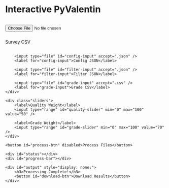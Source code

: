 # Interactive PyValentin

<div id="pyvalentin-app">
    <div class="file-inputs">
        <input type="file" id="csv-input" accept=".csv" />
        <label for="csv-input">Survey CSV</label>
        
        <input type="file" id="config-input" accept=".json" />
        <label for="config-input">Config JSON</label>
        
        <input type="file" id="filter-input" accept=".json" />
        <label for="filter-input">Filter JSON</label>
        
        <input type="file" id="grade-input" accept=".csv" />
        <label for="grade-input">Grade CSV</label>
    </div>
    
    <div class="sliders">
        <label>Quality Weight</label>
        <input type="range" id="quality-slider" min="0" max="100" value="50" />
        
        <label>Grade Weight</label>
        <input type="range" id="grade-slider" min="0" max="100" value="70" />
    </div>
    
    <button id="process-btn" disabled>Process Files</button>
    
    <div id="status"></div>
    <div id="progress-bar"></div>
    
    <div id="output" style="display: none;">
        <h3>Processing Complete!</h3>
        <button id="download-btn">Download Results</button>
    </div>
</div>

<style>
.file-inputs {
    display: grid;
    gap: 1rem;
    margin: 2rem 0;
}

.file-inputs label {
    display: block;
    margin-top: 0.5rem;
}

.sliders {
    margin: 2rem 0;
}

#progress-bar {
    width: 100%;
    height: 20px;
    background: #eee;
    margin: 1rem 0;
}

#progress-bar div {
    width: 0%;
    height: 100%;
    background: #0366d6;
    transition: width 0.3s ease;
}

button {
    padding: 0.5rem 1rem;
    background: #0366d6;
    color: white;
    border: none;
    border-radius: 4px;
    cursor: pointer;
}

button:disabled {
    background: #ccc;
    cursor: not-allowed;
}

#status {
    margin: 1rem 0;
    padding: 1rem;
    border-radius: 4px;
}

.error { background: #ffebe9; color: #cf222e; }
.success { background: #dafbe1; color: #116329; }
.warning { background: #fff8c5; color: #9a6700; }
</style>

<script defer src="https://cdn.jsdelivr.net/pyodide/v0.24.1/full/pyodide.js"></script>
<script>
async function initPyValentin() {
    // Load Pyodide
    let pyodide = await loadPyodide();
    await pyodide.loadPackage(['numpy', 'scipy']);
    
    // Load PyValentin core code
    await pyodide.runPythonAsync(`
        import sys
        import json
        from io import StringIO
        
        # Mock filesystem for outputs
        genR = {}
        
        def process_files(csv_data, config_data, filter_data, grade_data, quality_weight, grade_weight):
            try:
                # Process files and store in genR dict
                # This is where we'll implement the PyValentin logic
                return True, "Processing complete!"
            except Exception as e:
                return False, str(e)
    `);
    
    // Setup UI handlers
    const processBtn = document.getElementById('process-btn');
    const downloadBtn = document.getElementById('download-btn');
    const status = document.getElementById('status');
    const progress = document.getElementById('progress-bar');
    
    // File input change handlers
    function checkFiles() {
        const hasAllFiles = [...document.querySelectorAll('input[type="file"]')]
            .every(input => input.files.length > 0);
        processBtn.disabled = !hasAllFiles;
    }
    
    document.querySelectorAll('input[type="file"]')
        .forEach(input => input.addEventListener('change', checkFiles));
    
    // Process button handler
    processBtn.addEventListener('click', async () => {
        try {
            status.innerHTML = 'Processing...';
            status.className = 'warning';
            progress.style.width = '0%';
            
            // Read files
            const files = {
                csv: await readFile('csv-input'),
                config: await readFile('config-input'),
                filter: await readFile('filter-input'),
                grade: await readFile('grade-input')
            };
            
            // Get slider values
            const qualityWeight = document.getElementById('quality-slider').value / 100;
            const gradeWeight = document.getElementById('grade-slider').value / 100;
            
            // Process using Pyodide
            const [success, message] = await pyodide.runPythonAsync(`
                process_files(
                    '''${files.csv}''',
                    '''${files.config}''',
                    '''${files.filter}''',
                    '''${files.grade}''',
                    ${qualityWeight},
                    ${gradeWeight}
                )
            `);
            
            if (success) {
                status.innerHTML = 'Processing complete!';
                status.className = 'success';
                document.getElementById('output').style.display = 'block';
            } else {
                throw new Error(message);
            }
            
        } catch (error) {
            status.innerHTML = `Error: ${error.message}`;
            status.className = 'error';
        }
    });
    
    // Download handler
    downloadBtn.addEventListener('click', async () => {
        const zip = new JSZip();
        
        // Get results from Pyodide filesystem
        const results = await pyodide.runPythonAsync('json.dumps(genR)');
        const files = JSON.parse(results);
        
        // Add files to zip
        Object.entries(files).forEach(([name, content]) => {
            zip.file(name, content);
        });
        
        // Generate and download zip
        const blob = await zip.generateAsync({type: 'blob'});
        const url = URL.createObjectURL(blob);
        const a = document.createElement('a');
        a.href = url;
        a.download = 'PyValentin-results.zip';
        a.click();
        URL.revokeObjectURL(url);
    });
}

async function readFile(inputId) {
    const file = document.getElementById(inputId).files[0];
    return new Promise((resolve, reject) => {
        const reader = new FileReader();
        reader.onload = e => resolve(e.target.result);
        reader.onerror = e => reject(e);
        reader.readAsText(file);
    });
}

// Initialize when page loads
window.addEventListener('load', initPyValentin);
</script>

